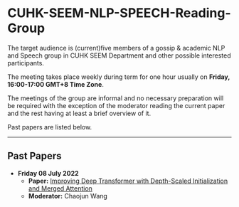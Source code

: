 # CUHK-SEEM-NLP-SPEECH-Reading-Group

The target audience is (current)five members of a gossip & academic NLP and Speech group in CUHK SEEM Department and other possible interested participants.

The meeting takes place weekly during term for one hour usually on **Friday, 16:00-17:00 GMT+8 Time Zone**. 

The meetings of the group are informal and no necessary preparation will be required with the exception of the moderator reading the current paper and the rest having at least a brief overview of it.

Past papers are listed below.

-----

Past Papers
---------------
* **Friday 08 July 2022**
	- **Paper:** [Improving Deep Transformer with Depth-Scaled Initialization and Merged Attention](https://arxiv.org/pdf/1908.11365.pdf)
	- **Moderator:** Chaojun Wang
